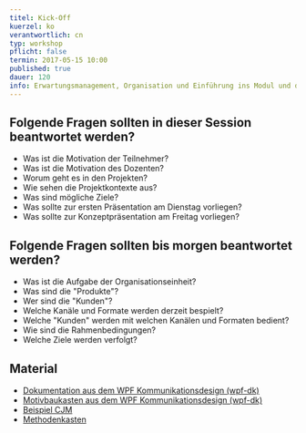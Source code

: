 ```yaml
---
titel: Kick-Off
kuerzel: ko
verantwortlich: cn
typ: workshop
pflicht: false
termin: 2017-05-15 10:00
published: true
dauer: 120
info: Erwartungsmanagement, Organisation und Einführung ins Modul und die damit verbundenen Themengebiete. Vorstellung verschiedener Analysemethoden.
---
```


## Folgende Fragen sollten in dieser Session beantwortet werden?
- Was ist die Motivation der Teilnehmer?
- Was ist die Motivation des Dozenten?
- Worum geht es in den Projekten?
- Wie sehen die Projektkontexte aus?
- Was sind mögliche Ziele?
- Was sollte zur ersten Präsentation am Dienstag vorliegen?
- Was sollte zur Konzeptpräsentation am Freitag vorliegen?

## Folgende Fragen sollten bis morgen beantwortet werden?
- Was ist die Aufgabe der Organisationseinheit?
- Was sind die "Produkte"?
- Wer sind die "Kunden"?
- Welche Kanäle und Formate werden derzeit bespielt?
- Welche "Kunden" werden mit welchen Kanälen und Formaten bedient?
- Wie sind die Rahmenbedingungen?
- Welche Ziele werden verfolgt?

## Material
- [Dokumentation aus dem WPF Kommunikationsdesign (wpf-dk)](../../download/0_guidelines%20Showcase.pdf)
- [Motivbaukasten aus dem WPF Kommunikationsdesign (wpf-dk)](../../download/v1_motivbaukasten.pdf)
- [Beispiel CJM](../../download/beispiel-cjm.pdf)
- [Methodenkasten](../../download/methodenkasten-dk-klein.pdf)
